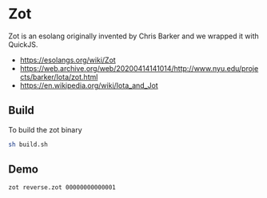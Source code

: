 # Zot

Zot is an esolang originally invented by Chris Barker and we wrapped it with QuickJS.

* https://esolangs.org/wiki/Zot
* https://web.archive.org/web/20200414141014/http://www.nyu.edu/projects/barker/Iota/zot.html
* https://en.wikipedia.org/wiki/Iota_and_Jot

## Build

To build the zot binary

```bash
sh build.sh
```

## Demo

```bash
zot reverse.zot 00000000000001
```
